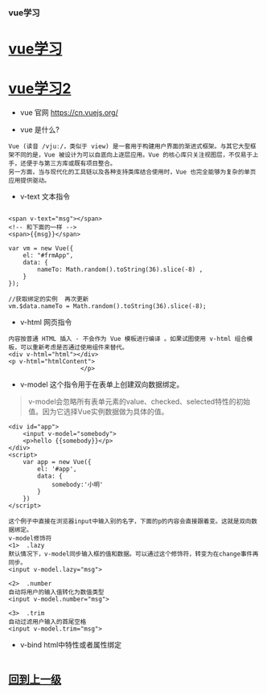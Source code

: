 

### vue学习


#  [**vue学习**](/resume/blog/example/vue/index.html)

#  [**vue学习2**](D:/IdeaProjects/studyDoc/resume/blog/example/vue/index.html)



+ vue 官网 https://cn.vuejs.org/

+ vue 是什么?

```
Vue (读音 /vjuː/，类似于 view) 是一套用于构建用户界面的渐进式框架。与其它大型框架不同的是，Vue 被设计为可以自底向上逐层应用。Vue 的核心库只关注视图层，不仅易于上手，还便于与第三方库或既有项目整合。
另一方面，当与现代化的工具链以及各种支持类库结合使用时，Vue 也完全能够为复杂的单页应用提供驱动。
```



+ v-text 文本指令

```

<span v-text="msg"></span>
<!-- 和下面的一样 -->
<span>{{msg}}</span>

var vm = new Vue({
    el: "#frmApp",
    data: {
        nameTo: Math.random().toString(36).slice(-8) ,
    }
});

//获取绑定的实例  再次更新
vm.$data.nameTo = Math.random().toString(36).slice(-8);

```

+ v-html 网页指令

```
内容按普通 HTML 插入 - 不会作为 Vue 模板进行编译 。如果试图使用 v-html 组合模板，可以重新考虑是否通过使用组件来替代。
<div v-html="html"></div>
<p v-html="htmlContent">
                    </p>
```

+ v-model 这个指令用于在表单上创建双向数据绑定。
> v-model会忽略所有表单元素的value、checked、selected特性的初始值。因为它选择Vue实例数据做为具体的值。

```
<div id="app">
    <input v-model="somebody">
    <p>hello {{somebody}}</p>
</div>
<script>
    var app = new Vue({
        el: '#app',
        data: {
            somebody:'小明'
        }
    })
</script>

这个例子中直接在浏览器input中输入别的名字，下面的p的内容会直接跟着变。这就是双向数据绑定。
v-model修饰符
<1>  .lazy
默认情况下，v-model同步输入框的值和数据。可以通过这个修饰符，转变为在change事件再同步。
<input v-model.lazy="msg">

<2>  .number
自动将用户的输入值转化为数值类型
<input v-model.number="msg">

<3>  .trim
自动过滤用户输入的首尾空格
<input v-model.trim="msg">
```

+ v-bind html中特性或者属性绑定

```

```

















































## [回到上一级](../index.md)